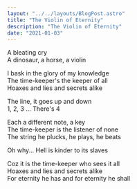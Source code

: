 ```yaml
---
layout: "../../layouts/BlogPost.astro"
title: "The Violin of Eternity"
description: "The Violin of Eternity"
date: "2021-01-03"
---
```


A bleating cry  
A dinosaur, a horse, a violin  

I bask in the glory of my knowledge  
The time-keeper's the keeper of all  
Hoaxes and lies and secrets alike  

The line, it goes up and down  
1, 2, 3 ... There's 4  

Each a different note, a key  
The time-keeper is the listener of none  
The string he plucks, he plays, he beats  

Oh why... Hell is kinder to its slaves  

Coz it is the time-keeper who sees it all  
Hoaxes and lies and secrets alike  
For eternity he has and for eternity he shall
